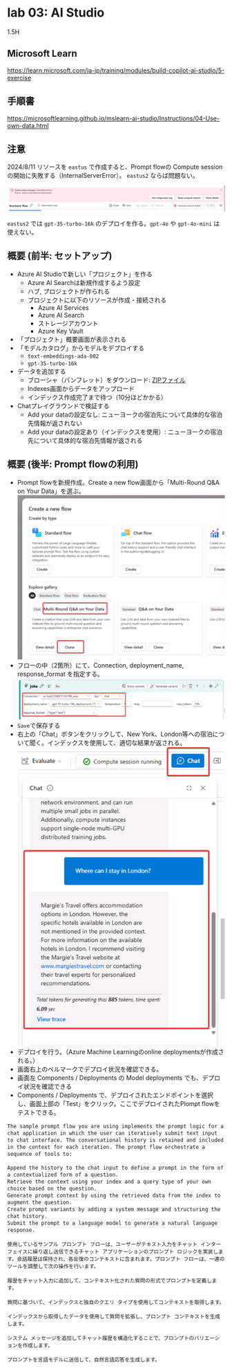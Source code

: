 # lab 03: AI Studio

1.5H

## Microsoft Learn

https://learn.microsoft.com/ja-jp/training/modules/build-copilot-ai-studio/5-exercise

## 手順書

https://microsoftlearning.github.io/mslearn-ai-studio/Instructions/04-Use-own-data.html

## 注意

2024/8/11 リソースを `eastus` で作成すると、Prompt flowの Compute sessionの開始に失敗する（InternalServerError）。 `eastus2` ならば問題ない。

![alt text](image.png)

`eastus2` では `gpt-35-turbo-16k` のデプロイを作る。`gpt-4o` や `gpt-4o-mini` は使えない。

## 概要 (前半: セットアップ)

- Azure AI Studioで新しい「プロジェクト」を作る
   - Azure AI Searchは新規作成するよう設定
   - ハブ, プロジェクトが作られる
   - プロジェクトに以下のリソースが作成・接続される
     - Azure AI Services
     - Azure AI Search
     - ストレージアカウント
     - Azure Key Vault
- 「プロジェクト」概要画面が表示される
- 「モデルカタログ」からモデルをデプロイする
  - `text-embeddings-ada-002`
  - `gpt-35-turbo-16k`
- データを追加する
    - ブローシャ（パンフレット）をダウンロード: [ZIPファイル](https://github.com/MicrosoftLearning/mslearn-ai-studio/raw/main/data/brochures.zip)
    - Indexes画面からデータをアップロード
    - インデックス作成完了まで待つ（10分ほどかかる）
- Chatプレイグラウンドで検証する
  - Add your dataの設定なし: ニューヨークの宿泊先について具体的な宿泊先情報が返されない
  - Add your dataの設定あり（インデックスを使用）: ニューヨークの宿泊先について具体的な宿泊先情報が返される

## 概要 (後半: Prompt flowの利用)

- Prompt flowを新規作成。Create a new flow画面から「Multi-Round Q&A on Your Data」を選ぶ。![alt text](image-2.png)
- フローの中（2箇所）にて、Connection, deployment_name, response_format を指定する。![alt text](image-1.png)
- `Save`で保存する
- 右上の「Chat」ボタンをクリックして、New York、London等への宿泊について聞く。インデックスを使用して、適切な結果が返される。![alt text](image-3.png)
- デプロイを行う。（Azure Machine Learningのonline deploymentsが作成される。）
- 画面右上のベルマークでデプロイ状況を確認できる。
- 画面左 Components / Deployments の Model deployments でも、デプロイ状況を確認できる
- Components / Deployments で、デプロイされたエンドポイントを選択し、画面上部の「Test」をクリック。ここでデプロイされたPlompt flowをテストできる。


```
The sample prompt flow you are using implements the prompt logic for a chat application in which the user can iteratively submit text input to chat interface. The conversational history is retained and included in the context for each iteration. The prompt flow orchestrate a sequence of tools to:

Append the history to the chat input to define a prompt in the form of a contextualized form of a question.
Retrieve the context using your index and a query type of your own choice based on the question.
Generate prompt context by using the retrieved data from the index to augment the question.
Create prompt variants by adding a system message and structuring the chat history.
Submit the prompt to a language model to generate a natural language response.

使用しているサンプル プロンプト フローは、ユーザーがテキスト入力をチャット インターフェイスに繰り返し送信できるチャット アプリケーションのプロンプト ロジックを実装します。会話履歴は保持され、各反復のコンテキストに含まれます。プロンプト フローは、一連のツールを調整して次の操作を行います。

履歴をチャット入力に追加して、コンテキスト化された質問の形式でプロンプトを定義します。

質問に基づいて、インデックスと独自のクエリ タイプを使用してコンテキストを取得します。

インデックスから取得したデータを使用して質問を拡張し、プロンプト コンテキストを生成します。

システム メッセージを追加してチャット履歴を構造化することで、プロンプトのバリエーションを作成します。

プロンプトを言語モデルに送信して、自然言語応答を生成します。
```